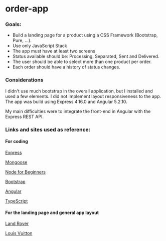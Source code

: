 # order-app
### Goals:
- Build a landing page for a product using a CSS Framework (Bootstrap, Pure, ...).
- Use only JavaScript Stack
- The app must have at least two screens
- Status available should be: Processing, Separated, Sent and Delivered.
- The user should be able to select more than one product per order.
- Each order should have a history of status changes.

### Considerations
I didn't use much bootstrap in the overall application, but I installed and used a few elements.
I did not implement layout responsiveness to the app.
The app was build using Express 4.16.0 and Angular 5.2.10.

My main difficulties were to integrate the front-end in Angular with the Express REST API.

### Links and sites used as reference:
#### For coding
[Express](https://expressjs.com)

[Mongoose](http://mongoosejs.com)

[Node for Beginners](https://www.youtube.com/watch?v=w-7RQ46RgxU&list=PL4cUxeGkcC9gcy9lrvMJ75z9maRw4byYp)

[Bootstrap](https://getbootstrap.com)

[Angular](https://angular.io)

[TypeScript](https://www.typescriptlang.org/index.html)

#### For the landing page and general app layout
[Land Rover](https://www.landrover.com/index.html)

[Louis Vuitton](https://eu.louisvuitton.com/eng-e1/homepage)
